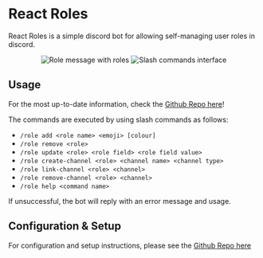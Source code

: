 # React Roles

React Roles is a simple discord bot for allowing self-managing user roles in discord.

<p align="center">
    <img src="https://user-images.githubusercontent.com/26305909/170378884-1969ed52-799a-4387-9beb-8187859c9750.png" alt="Role message with roles"/>
    <img src="https://github.com/Zaptross/reactroles/assets/26305909/9643bd06-6d91-40e2-b297-2beac6cffdca" alt="Slash commands interface"/>
</p>

## Usage

For the most up-to-date information, check the [Github Repo here](https://github.com/Zaptross/reactroles#react-roles)!

The commands are executed by using slash commands as follows:

- `/role add <role name> <emoji> [colour]`
- `/role remove <role>`
- `/role update <role> <role field> <role field value>`
- `/role create-channel <role> <channel name> <channel type>`
- `/role link-channel <role> <channel>`
- `/role remove-channel <role> <channel>`
- `/role help <command name>`

If unsuccessful, the bot will reply with an error message and usage.

## Configuration & Setup

For configuration and setup instructions, please see the [Github Repo here](https://github.com/Zaptross/reactroles#react-roles)
